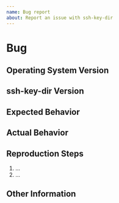 ```yaml
---
name: Bug report
about: Report an issue with ssh-key-dir
---
```


# Bug #

## Operating System Version ##

## ssh-key-dir Version ##

## Expected Behavior ##

## Actual Behavior ##

## Reproduction Steps ##

  1. ...
  2. ...

## Other Information ##
